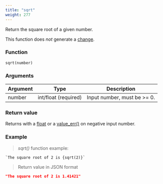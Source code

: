 ```yaml
---
title: "sqrt"
weight: 277
---
```


Return the square root of a given number.

This function does *not* generate a [change](../../../overview/changes).

### Function

`sqrt(number)`

### Arguments

Argument | Type                 | Description
-------- | -------------------- | ------------
number   | int/float (required) | Input number, must be >= 0.

### Return value

Returns with a [float](../../../data-types/float) or a [value_err()](../../../errors/value_err) on negative input number.

### Example

> _sqrt()_ function example:

```thingsdb,json_response
`The square root of 2 is {sqrt(2)}`
```

> Return value in JSON format

```json
"The square root of 2 is 1.41421"
```
